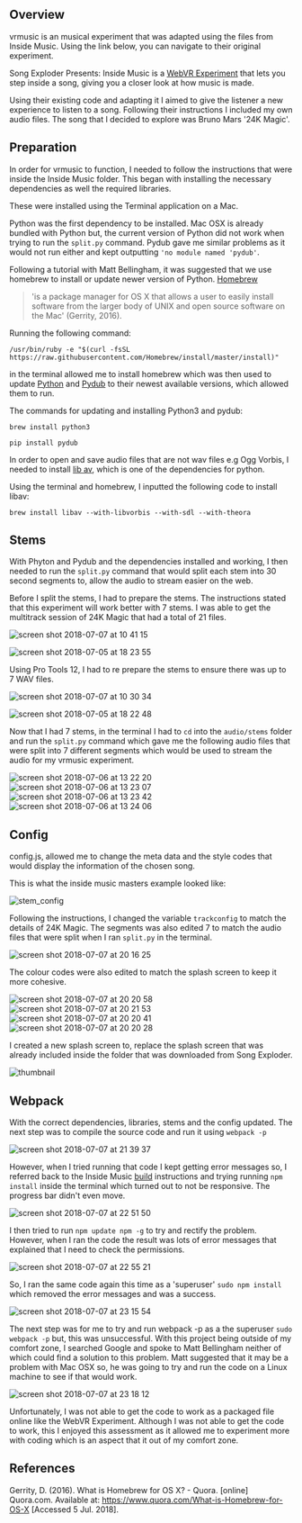 ## Overview 

vrmusic is an musical experiment that was adapted using the files from Inside Music. Using the link below, you can navigate to their original experiment.

Song Exploder Presents: Inside Music is a [WebVR Experiment](https://webvrexperiments.com) that lets you step inside a song, giving you a closer look at how music is made.

Using their existing code and adapting it I aimed to give the listener a new experience to listen to a song. Following their instructions I included my own audio files. The song that I decided to explore was Bruno Mars '24K Magic'. 

## Preparation

In order for vrmusic to function, I needed to follow the instructions that were inside the Inside Music folder. This began with installing the necessary dependencies as well the required libraries. 

These were installed using the Terminal application on a Mac.

Python was the first dependency to be installed. Mac OSX is already bundled with Python but, the current version of Python did not work when trying to run the `split.py` command. Pydub gave me similar problems as it would not run either and kept outputting `'no module named 'pydub'`. 

Following a tutorial with Matt Bellingham, it was suggested that we use homebrew to install or update newer version of Python. [Homebrew](https://brew.sh/) 

> 'is a package manager for OS X that allows a user to easily install software from the larger body of UNIX and open source software on the Mac' (Gerrity, 2016). 

Running the following command: 

`/usr/bin/ruby -e "$(curl -fsSL https://raw.githubusercontent.com/Homebrew/install/master/install)"`

in the terminal allowed me to install homebrew which was then used to update [Python](http://docs.python-guide.org/en/latest/starting/install/osx/) and [Pydub](https://github.com/jiaaro/pydub#installation) to their newest available versions, which allowed them to run.

The commands for updating and installing Python3 and pydub:

`brew install python3`

`pip install pydub`

In order to open and save audio files that are not wav files e.g Ogg Vorbis, I needed to install [lib av](https://www.libav.org/), which is one of the dependencies for python. 

Using the terminal and homebrew, I inputted the following code to install libav:

`brew install libav --with-libvorbis --with-sdl --with-theora`

## Stems

With Phyton and Pydub and the dependencies installed and working, I then needed to run the `split.py` command that would split each stem into 30 second segments to, allow the audio to stream easier on the web. 

Before I split the stems, I had to prepare the stems. The instructions stated that this experiment will work better with 7 stems. I was able to get the multitrack session of 24K Magic that had a total of 21 files.  

![screen shot 2018-07-07 at 10 41 15](https://user-images.githubusercontent.com/37668168/42409777-3b94e4e4-81d7-11e8-9bae-615e557602d7.png)

![screen shot 2018-07-05 at 18 23 55](https://user-images.githubusercontent.com/37668168/42338080-99a5029c-8080-11e8-906e-fa03979eb74f.png)

Using Pro Tools 12, I had to re prepare the stems to ensure there was up to 7 WAV files. 

![screen shot 2018-07-07 at 10 30 34](https://user-images.githubusercontent.com/37668168/42409342-eccf82ac-81d0-11e8-99e3-02076eba84e3.png)

![screen shot 2018-07-05 at 18 22 48](https://user-images.githubusercontent.com/37668168/42338038-729fe158-8080-11e8-9ea5-71209bf6167c.png)

Now that I had 7 stems, in the terminal I had to `cd` into the `audio/stems` folder and run the `split.py` command which gave me the following audio files that were split into 7 different segments which would be used to stream the audio for my vrmusic experiment.

![screen shot 2018-07-06 at 13 22 20](https://user-images.githubusercontent.com/37668168/42378673-08a08154-8120-11e8-8925-961aaeb2dda1.png)
![screen shot 2018-07-06 at 13 23 07](https://user-images.githubusercontent.com/37668168/42378672-088a2670-8120-11e8-82de-0f405422d342.png)
![screen shot 2018-07-06 at 13 23 42](https://user-images.githubusercontent.com/37668168/42378671-0871f294-8120-11e8-8a2a-ee0aff304f24.png)
![screen shot 2018-07-06 at 13 24 06](https://user-images.githubusercontent.com/37668168/42378670-085a1d7c-8120-11e8-8957-b190e1c443ad.png)

## Config

config.js, allowed me to change the meta data and the style codes that would display the information of the chosen song. 

This is what the inside music masters example looked like:

![stem_config](https://user-images.githubusercontent.com/37668168/42413774-20a632bc-821f-11e8-81c4-4241b80d39ca.png)


Following the instructions, I changed the variable `trackconfig` to match the details of 24K Magic. The segments was also edited 7 to match the audio files that were split when I ran `split.py` in the terminal.

![screen shot 2018-07-07 at 20 16 25](https://user-images.githubusercontent.com/37668168/42413921-adb725d2-8222-11e8-9286-56cdea6fe21b.png)

The colour codes were also edited to match the splash screen to keep it more cohesive.

![screen shot 2018-07-07 at 20 20 58](https://user-images.githubusercontent.com/37668168/42413948-4fc1d034-8223-11e8-8574-def72f48d626.png)
![screen shot 2018-07-07 at 20 21 53](https://user-images.githubusercontent.com/37668168/42413961-745edb94-8223-11e8-8d96-7614f9927472.png)
![screen shot 2018-07-07 at 20 20 41](https://user-images.githubusercontent.com/37668168/42413950-4fede8a4-8223-11e8-8240-32b777d28c14.png)
![screen shot 2018-07-07 at 20 20 28](https://user-images.githubusercontent.com/37668168/42413951-5002b7ca-8223-11e8-8171-cc76199885c1.png)

I created a new splash screen to, replace the splash screen that was already included inside the folder that was downloaded from Song Exploder.

![thumbnail](https://user-images.githubusercontent.com/37668168/39891269-03bf2382-5495-11e8-8e88-d70a8c5ddaa8.png)

## Webpack

With the correct dependencies, libraries, stems and the config updated. The next step was to compile the source code and run it using `webpack -p` 

![screen shot 2018-07-07 at 21 39 37](https://user-images.githubusercontent.com/37668168/42414513-577a0be2-822e-11e8-90d9-407e90dddc20.png)

However, when I tried running that code I kept getting error messages so, I referred back to the Inside Music [build](https://github.com/googlecreativelab/inside-music#build) instructions and trying running  `npm install` inside the terminal which turned out to not be responsive. The progress bar didn't even move.

![screen shot 2018-07-07 at 22 51 50](https://user-images.githubusercontent.com/37668168/42414927-74e02f90-8238-11e8-980d-352a65c154ba.png)

I then tried to run `npm update npm -g` to try and rectify the problem. However, when I ran the code the result was lots of error messages that explained that I need to check the permissions.

![screen shot 2018-07-07 at 22 55 21](https://user-images.githubusercontent.com/37668168/42414936-d9c39816-8238-11e8-8b93-c2396bb6b1c9.png)

So, I ran the same code again this time as a 'superuser' `sudo npm install` which removed the error messages and was a success.

![screen shot 2018-07-07 at 23 15 54](https://user-images.githubusercontent.com/37668168/42415076-be95c5ac-823b-11e8-879f-f63fa9984d7d.png)

The next step was for me to try and run webpack -p as a the superuser `sudo webpack -p` but, this was unsuccessful. With this project being outside of my comfort zone, I searched Google and spoke to Matt Bellingham neither of which could find a solution to this problem. Matt suggested that it may be a problem with Mac OSX so, he was going to try and run the code on a Linux machine to see if that would work.

![screen shot 2018-07-07 at 23 18 12](https://user-images.githubusercontent.com/37668168/42415087-1441a462-823c-11e8-879b-0b64c6bd2abf.png)

Unfortunately, I was not able to get the code to work as a packaged file online like the WebVR Experiment. Although I was not able to get the code to work, this I enjoyed this assessment as it allowed me to experiment more with coding which is an aspect that it out of my comfort zone.  


## References

Gerrity, D. (2016). What is Homebrew for OS X? - Quora. [online] Quora.com. Available at: https://www.quora.com/What-is-Homebrew-for-OS-X [Accessed 5 Jul. 2018].
